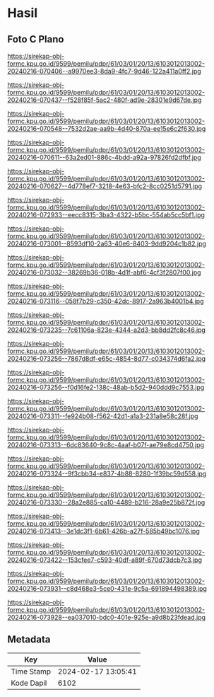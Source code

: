 # Hasil

## Foto C Plano

https://sirekap-obj-formc.kpu.go.id/9599/pemilu/pdpr/61/03/01/20/13/6103012013002-20240216-070406--a9970ee3-8da9-4fc7-9d46-122a411a0ff2.jpg

https://sirekap-obj-formc.kpu.go.id/9599/pemilu/pdpr/61/03/01/20/13/6103012013002-20240216-070437--f528f85f-5ac2-480f-ad9e-28301e9d67de.jpg

https://sirekap-obj-formc.kpu.go.id/9599/pemilu/pdpr/61/03/01/20/13/6103012013002-20240216-070548--7532d2ae-aa9b-4d40-870a-ee15e6c2f630.jpg

https://sirekap-obj-formc.kpu.go.id/9599/pemilu/pdpr/61/03/01/20/13/6103012013002-20240216-070611--63a2ed01-886c-4bdd-a92a-97826fd2dfbf.jpg

https://sirekap-obj-formc.kpu.go.id/9599/pemilu/pdpr/61/03/01/20/13/6103012013002-20240216-070627--4d778ef7-3218-4e63-bfc2-8cc0251d5791.jpg

https://sirekap-obj-formc.kpu.go.id/9599/pemilu/pdpr/61/03/01/20/13/6103012013002-20240216-072933--eecc8315-3ba3-4322-b5bc-554ab5cc5bf1.jpg

https://sirekap-obj-formc.kpu.go.id/9599/pemilu/pdpr/61/03/01/20/13/6103012013002-20240216-073001--8593df10-2a63-40e6-8403-9dd9204c1b82.jpg

https://sirekap-obj-formc.kpu.go.id/9599/pemilu/pdpr/61/03/01/20/13/6103012013002-20240216-073032--38269b36-018b-4d1f-abf6-4cf3f2807f00.jpg

https://sirekap-obj-formc.kpu.go.id/9599/pemilu/pdpr/61/03/01/20/13/6103012013002-20240216-073116--058f7b29-c350-42dc-8917-2a963b4001b4.jpg

https://sirekap-obj-formc.kpu.go.id/9599/pemilu/pdpr/61/03/01/20/13/6103012013002-20240216-073235--7c61106a-823e-4344-a2d3-bb8dd2fc8c46.jpg

https://sirekap-obj-formc.kpu.go.id/9599/pemilu/pdpr/61/03/01/20/13/6103012013002-20240216-073256--7867d8df-e65c-4854-8d77-c034374d6fa2.jpg

https://sirekap-obj-formc.kpu.go.id/9599/pemilu/pdpr/61/03/01/20/13/6103012013002-20240216-073256--f0d16fe2-138c-48ab-b5d2-940ddd9c7553.jpg

https://sirekap-obj-formc.kpu.go.id/9599/pemilu/pdpr/61/03/01/20/13/6103012013002-20240216-073311--fe924b08-f562-42d1-a1a3-231a8e58c28f.jpg

https://sirekap-obj-formc.kpu.go.id/9599/pemilu/pdpr/61/03/01/20/13/6103012013002-20240216-073313--6dc83640-9c8c-4aaf-b07f-ae79e8cd4750.jpg

https://sirekap-obj-formc.kpu.go.id/9599/pemilu/pdpr/61/03/01/20/13/6103012013002-20240216-073324--9f3cbb34-e837-4b88-8280-1f39bc59d558.jpg

https://sirekap-obj-formc.kpu.go.id/9599/pemilu/pdpr/61/03/01/20/13/6103012013002-20240216-073330--28a2e885-ca10-4489-b216-28a9e25b872f.jpg

https://sirekap-obj-formc.kpu.go.id/9599/pemilu/pdpr/61/03/01/20/13/6103012013002-20240216-073413--3e1dc3f1-6b61-426b-a27f-585b49bc1076.jpg

https://sirekap-obj-formc.kpu.go.id/9599/pemilu/pdpr/61/03/01/20/13/6103012013002-20240216-073422--153cfee7-c593-40df-a89f-670d73dcb7c3.jpg

https://sirekap-obj-formc.kpu.go.id/9599/pemilu/pdpr/61/03/01/20/13/6103012013002-20240216-073931--c8d468e3-5ce0-431e-9c5a-691894498389.jpg

https://sirekap-obj-formc.kpu.go.id/9599/pemilu/pdpr/61/03/01/20/13/6103012013002-20240216-073928--ea037010-bdc0-401e-925e-a9d8b23fdead.jpg


## Metadata

| Key        | Value               |
| ---------- | ------------------- |
| Time Stamp | 2024-02-17 13:05:41 |
| Kode Dapil | 6102                |



